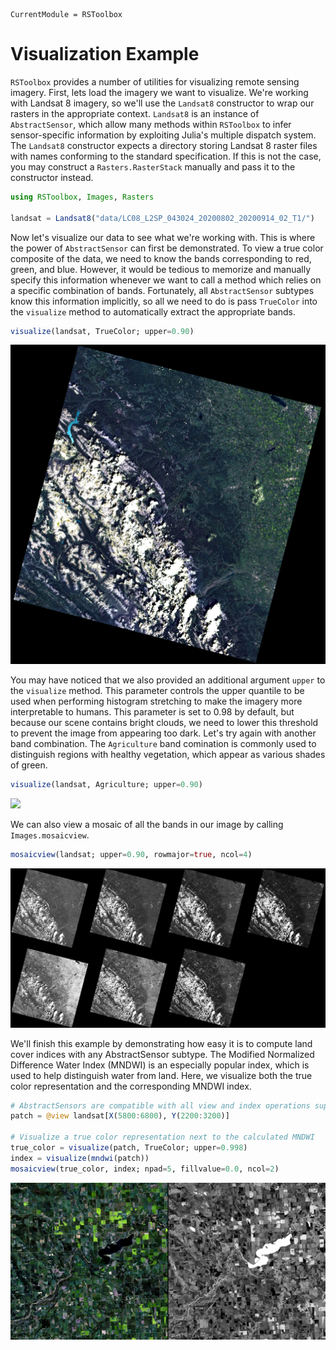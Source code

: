 ```@meta
CurrentModule = RSToolbox
```

# Visualization Example

`RSToolbox` provides a number of utilities for visualizing remote sensing imagery. First, lets load the imagery we want to visualize. We're working with Landsat 8 imagery, so we'll use the `Landsat8` constructor to wrap our rasters in the appropriate context. `Landsat8` is an instance of `AbstractSensor`, which allow many methods within `RSToolbox` to infer sensor-specific information by exploiting Julia's multiple dispatch system. The `Landsat8` constructor expects a directory storing Landsat 8 raster files with names conforming to the standard specification. If this is not the case, you may construct a `Rasters.RasterStack` manually and pass it to the constructor instead.

```julia
using RSToolbox, Images, Rasters

landsat = Landsat8("data/LC08_L2SP_043024_20200802_20200914_02_T1/")
```

Now let's visualize our data to see what we're working with. This is where the power of `AbstractSensor` can first be demonstrated. To view a true color composite of the data, we need to know the bands corresponding to red, green, and blue. However, it would be tedious to memorize and manually specify this information whenever we want to call a method which relies on a specific combination of bands. Fortunately, all `AbstractSensor` subtypes know this information implicitly, so all we need to do is pass `TrueColor` into the `visualize` method to automatically extract the appropriate bands.

```julia
visualize(landsat, TrueColor; upper=0.90)
```

![](figures/true_color.png)

You may have noticed that we also provided an additional argument `upper` to the `visualize` method. This parameter controls the upper quantile to be used when performing histogram stretching to make the imagery more interpretable to humans. This parameter is set to 0.98 by default, but because our scene contains bright clouds, we need to lower this threshold to prevent the image from appearing too dark. Let's try again with another band combination. The `Agriculture` band comination is commonly used to distinguish regions with healthy vegetation, which appear as various shades of green.

```julia
visualize(landsat, Agriculture; upper=0.90)
```

![](figures/agriculture.png)

We can also view a mosaic of all the bands in our image by calling `Images.mosaicview`.

```julia
mosaicview(landsat; upper=0.90, rowmajor=true, ncol=4)
```

![](figures/mosaic.png)

We'll finish this example by demonstrating how easy it is to compute land cover indices with any AbstractSensor subtype. The Modified Normalized Difference Water Index (MNDWI) is an especially popular index, which is used to help distinguish water from land. Here, we visualize both the true color representation and the corresponding MNDWI index.

```julia
# AbstractSensors are compatible with all view and index operations supported by Rasters.jl 
patch = @view landsat[X(5800:6800), Y(2200:3200)]

# Visualize a true color representation next to the calculated MNDWI
true_color = visualize(patch, TrueColor; upper=0.998)
index = visualize(mndwi(patch))
mosaicview(true_color, index; npad=5, fillvalue=0.0, ncol=2)
```

![](figures/patches.png)